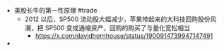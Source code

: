 - 美股长牛的第一性原理 #trade
	- 2012 以后，SP500 流动股大幅减少，苹果带起来的大科技回购股份风潮，把 SP500 变成通缩资产，回购的购买了与量化宽松相当
		- https://x.com/davidhornhouse/status/1900914739947147491
-